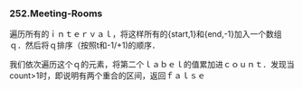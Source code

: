 ### 252.Meeting-Rooms

遍历所有的ｉｎｔｅｒｖａｌ，将这样所有的{start,1}和{end,-1}加入一个数组ｑ．然后将ｑ排序（按照t和-1/+1)的顺序．

我们依次遍历这个ｑ的元素，将第二个ｌａｂｅｌ的值累加进ｃｏｕｎｔ．发现当count>1时，即说明有两个重合的区间，返回ｆａｌｓｅ
